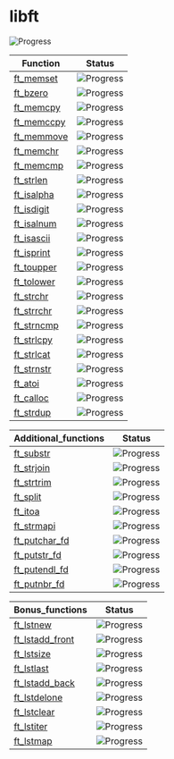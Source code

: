 # libft

![Progress](https://progress-bar.dev/44/?scale=100&title=GlobalProgress&width=800&color=babaca&suffix=%)


| Function     | Status        |
|------------------|---------------------|
| [ft_memset](ft_memset.c)    | ![Progress](https://progress-bar.dev/100/?title=Done) |
|  [ft_bzero](ft_bzero.c)   | ![Progress](https://progress-bar.dev/100/?title=Done) |
|   [ft_memcpy](ft_memcpy.c)  | ![Progress](https://progress-bar.dev/100/?title=Done)|
|   [ft_memccpy](ft_memccpy.c)  | ![Progress](https://progress-bar.dev/100/?title=Done) |
|  [ft_memmove](ft_memmove.c)   | ![Progress](https://progress-bar.dev/100/?title=Done) |
|  [ft_memchr](ft_memchr.c)   | ![Progress](https://progress-bar.dev/0/?title=Unstarted) |
|  [ft_memcmp](ft_memcmp.c)   | ![Progress](https://progress-bar.dev/100/?title=Done) |
|  [ft_strlen](ft_strlen.c)   | ![Progress](https://progress-bar.dev/100/?title=Done) |
|   [ft_isalpha](ft_isalpha.c)  | ![Progress](https://progress-bar.dev/100/?title=Done) |
|    [ft_isdigit](ft_isdigit.c) | ![Progress](https://progress-bar.dev/100/?title=Done) |
|   [ft_isalnum](ft_isalnum.c)  | ![Progress](https://progress-bar.dev/100/?title=Done) |
|  [ft_isascii](ft_isascii.c)    | ![Progress](https://progress-bar.dev/100/?title=Done) |
|  [ft_isprint](ft_isprint.c)   | ![Progress](https://progress-bar.dev/100/?title=Done) |
|   [ft_toupper](ft_toupper.c)  | ![Progress](https://progress-bar.dev/100/?title=Done) |
|   [ft_tolower](ft_tolower.c)  | ![Progress](https://progress-bar.dev/100/?title=Done) |
|   [ft_strchr](ft_strchr.c)  | ![Progress](https://progress-bar.dev/0/?title=Unstarted) |
|   [ft_strrchr](ft_strrchr.c)  | ![Progress](https://progress-bar.dev/0/?title=Unstarted) |
|   [ft_strncmp](ft_strncmp.c)  | ![Progress](https://progress-bar.dev/0/?title=Unstarted) |
|   [ft_strlcpy](ft_strlcpy.c)  | ![Progress](https://progress-bar.dev/100/?title=Done) |
|   [ft_strlcat](ft_strlcat.c)  | ![Progress](https://progress-bar.dev/0/?title=Unstarted) |
|   [ft_strnstr](ft_strnstr.c)  | ![Progress](https://progress-bar.dev/0/?title=Unstarted) |
| [ft_atoi](ft_atoi.c) | ![Progress](https://progress-bar.dev/0/?title=Unstarted) |
|   [ft_calloc](ft_calloc.c)  | ![Progress](https://progress-bar.dev/0/?title=Unstarted) |
|   [ft_strdup](ft_strdup.c)  | ![Progress](https://progress-bar.dev/0/?title=Unstarted) |

| Additional_functions     | Status        |
|------------------|---------------------|
|   [ft_substr](ft_substr.c)  | ![Progress](https://progress-bar.dev/0/?title=Unstarted) |
|   [ft_strjoin](ft_strjoin.c)  | ![Progress](https://progress-bar.dev/0/?title=Unstarted) |
|   [ft_strtrim](ft_strtrim.c)  | ![Progress](https://progress-bar.dev/0/?title=Unstarted) |
|   [ft_split](ft_split.c)  | ![Progress](https://progress-bar.dev/0/?title=Unstarted) |
|   [ft_itoa](ft_itoa.c)  | ![Progress](https://progress-bar.dev/0/?title=Unstarted) |
|    [ft_strmapi](ft_strmapi.c) | ![Progress](https://progress-bar.dev/0/?title=Unstarted) |
|    [ft_putchar_fd](ft_putchar_fd.c) | ![Progress](https://progress-bar.dev/100/?title=Done) |
|   [ft_putstr_fd](ft_putstr_fd.c)  | ![Progress](https://progress-bar.dev/100/?title=Done) |
|   [ft_putendl_fd](ft_putendl_fd.c)  | ![Progress](https://progress-bar.dev/100/?title=Done) |
|   [ft_putnbr_fd](ft_putnbr_fd.c) | ![Progress](https://progress-bar.dev/100/?title=Done) |

| Bonus_functions     | Status        |
|------------------|---------------------|
|   [ft_lstnew](bonus_functions/ft_lstnew.c)  | ![Progress](https://progress-bar.dev/0/?title=Unstarted) |
|   [ft_lstadd_front](bonus_functions/ft_lstadd_front.c)  | ![Progress](https://progress-bar.dev/0/?title=Unstarted) |
|   [ft_lstsize](bonus_functions/ft_lstsize.c)  | ![Progress](https://progress-bar.dev/0/?title=Unstarted) |
|   [ft_lstlast](bonus_functions/ft_lstlast.c)  | ![Progress](https://progress-bar.dev/0/?title=Unstarted) |
|   [ft_lstadd_back](bonus_functions/ft_lstadd_back.c)  | ![Progress](https://progress-bar.dev/0/?title=Unstarted) |
|   [ft_lstdelone](bonus_functions/ft_lstdelone.c)  | ![Progress](https://progress-bar.dev/0/?title=Unstarted) |
|   [ft_lstclear](bonus_functions/ft_lstclear.c)  | ![Progress](https://progress-bar.dev/0/?title=Unstarted) |
|   [ft_lstiter](bonus_functions/ft_lstiter.c)  | ![Progress](https://progress-bar.dev/0/?title=Unstarted) |
|   [ft_lstmap](bonus_functions/ft_lstmap.c)  | ![Progress](https://progress-bar.dev/0/?title=Unstarted) |
